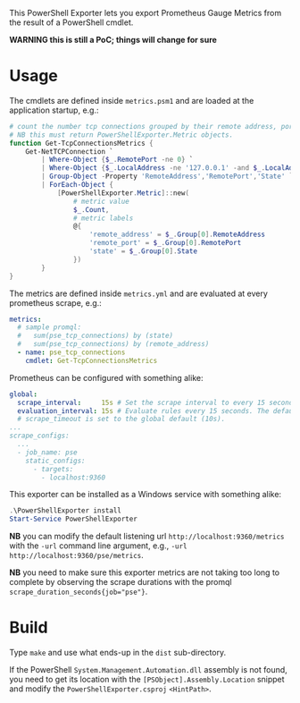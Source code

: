 This PowerShell Exporter lets you export Prometheus Gauge Metrics from the result of a PowerShell cmdlet.

**WARNING this is still a PoC; things will change for sure**


# Usage

The cmdlets are defined inside `metrics.psm1` and are loaded at the application startup, e.g.:

```powershell
# count the number tcp connections grouped by their remote address, port, and state.
# NB this must return PowerShellExporter.Metric objects.
function Get-TcpConnectionsMetrics {
    Get-NetTCPConnection `
        | Where-Object {$_.RemotePort -ne 0} `
        | Where-Object {$_.LocalAddress -ne '127.0.0.1' -and $_.LocalAddress -ne '::1'} `
        | Group-Object -Property 'RemoteAddress','RemotePort','State' `
        | ForEach-Object {
            [PowerShellExporter.Metric]::new(
                # metric value
                $_.Count,
                # metric labels
                @{
                    'remote_address' = $_.Group[0].RemoteAddress
                    'remote_port' = $_.Group[0].RemotePort
                    'state' = $_.Group[0].State
                })
        }
}
```

The metrics are defined inside `metrics.yml` and are evaluated at every prometheus scrape, e.g.:

```yml
metrics:
  # sample promql:
  #   sum(pse_tcp_connections) by (state)
  #   sum(pse_tcp_connections) by (remote_address)
  - name: pse_tcp_connections
    cmdlet: Get-TcpConnectionsMetrics
```

Prometheus can be configured with something alike:

```yml
global:
  scrape_interval:     15s # Set the scrape interval to every 15 seconds. Default is every 1 minute.
  evaluation_interval: 15s # Evaluate rules every 15 seconds. The default is every 1 minute.
  # scrape_timeout is set to the global default (10s).
...
scrape_configs:
  ...
  - job_name: pse
    static_configs:
      - targets:
        - localhost:9360
```

This exporter can be installed as a Windows service with something alike:

```powershell
.\PowerShellExporter install
Start-Service PowerShellExporter
```

**NB** you can modify the default listening url `http://localhost:9360/metrics` with the `-url` command line argument, e.g., `-url http://localhost:9360/pse/metrics`.

**NB** you need to make sure this exporter metrics are not taking too long to complete by observing the scrape durations with the promql `scrape_duration_seconds{job="pse"}`.


# Build

Type `make` and use what ends-up in the `dist` sub-directory.

If the PowerShell `System.Management.Automation.dll` assembly is not found, you need to get its location with the `[PSObject].Assembly.Location` snippet and modify the `PowerShellExporter.csproj` `<HintPath>`.
